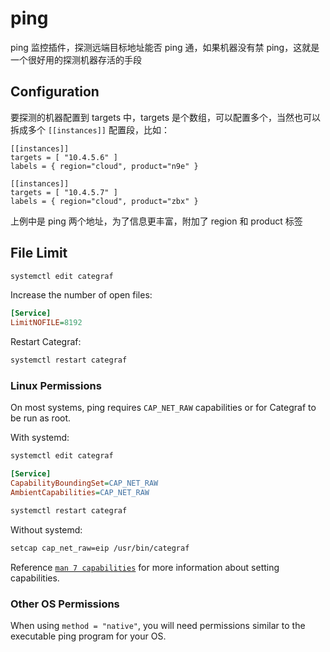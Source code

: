 # ping

ping 监控插件，探测远端目标地址能否 ping 通，如果机器没有禁 ping，这就是一个很好用的探测机器存活的手段

## Configuration

要探测的机器配置到 targets 中，targets 是个数组，可以配置多个，当然也可以拆成多个 `[[instances]]` 配置段，比如：

```
[[instances]]
targets = [ "10.4.5.6" ]
labels = { region="cloud", product="n9e" }

[[instances]]
targets = [ "10.4.5.7" ]
labels = { region="cloud", product="zbx" }
```

上例中是 ping 两个地址，为了信息更丰富，附加了 region 和 product 标签

## File Limit

```sh
systemctl edit categraf
```

Increase the number of open files:

```ini
[Service]
LimitNOFILE=8192
```

Restart Categraf:

```sh
systemctl restart categraf
```

### Linux Permissions

On most systems, ping requires `CAP_NET_RAW` capabilities or for Categraf to be run as root.

With systemd:

```sh
systemctl edit categraf
```

```ini
[Service]
CapabilityBoundingSet=CAP_NET_RAW
AmbientCapabilities=CAP_NET_RAW
```

```sh
systemctl restart categraf
```

Without systemd:

```sh
setcap cap_net_raw=eip /usr/bin/categraf
```

Reference [`man 7 capabilities`][man 7 capabilities] for more information about
setting capabilities.

[man 7 capabilities]: http://man7.org/linux/man-pages/man7/capabilities.7.html

### Other OS Permissions

When using `method = "native"`, you will need permissions similar to the executable ping program for your OS.



